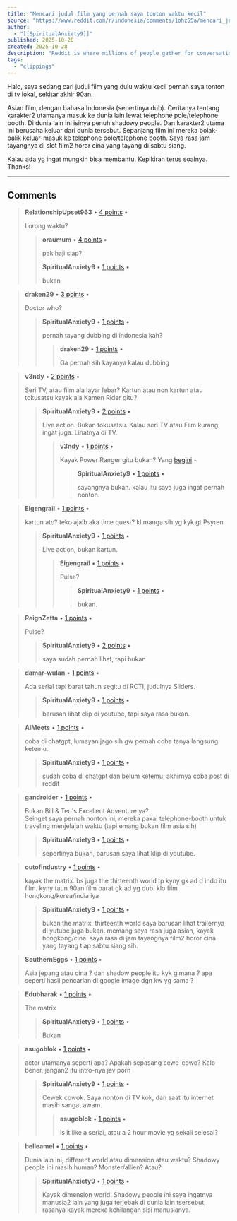 ```yaml
---
title: "Mencari judul film yang pernah saya tonton waktu kecil"
source: "https://www.reddit.com/r/indonesia/comments/1ohz55a/mencari_judul_film_yang_pernah_saya_tonton_waktu/"
author:
  - "[[SpiritualAnxiety9]]"
published: 2025-10-28
created: 2025-10-28
description: "Reddit is where millions of people gather for conversations about the things they care about, in over 100,000 subreddit communities."
tags:
  - "clippings"
---
```

Halo, saya sedang cari judul film yang dulu waktu kecil pernah saya tonton di tv lokal, sekitar akhir 90an.

Asian film, dengan bahasa Indonesia (sepertinya dub). Ceritanya tentang karakter2 utamanya masuk ke dunia lain lewat telephone pole/telephone booth. Di dunia lain ini isinya penuh shadowy people. Dan karakter2 utama ini berusaha keluar dari dunia tersebut. Sepanjang film ini mereka bolak-balik keluar-masuk ke telephone pole/telephone booth. Saya rasa jam tayangnya di slot film2 horor cina yang tayang di sabtu siang.

Kalau ada yg ingat mungkin bisa membantu. Kepikiran terus soalnya. Thanks!

---

## Comments

> **RelationshipUpset963** • [4 points](https://reddit.com/r/indonesia/comments/1ohz55a/comment/nlrnyzj/) •
> 
> Lorong waktu?
> 
> > **oraumum** • [4 points](https://reddit.com/r/indonesia/comments/1ohz55a/comment/nlropgm/) •
> > 
> > pak haji siap?
> > 
> > **SpiritualAnxiety9** • [1 points](https://reddit.com/r/indonesia/comments/1ohz55a/comment/nlrpc0r/) •
> > 
> > bukan

> **draken29** • [3 points](https://reddit.com/r/indonesia/comments/1ohz55a/comment/nlrqlpz/) •
> 
> Doctor who?
> 
> > **SpiritualAnxiety9** • [1 points](https://reddit.com/r/indonesia/comments/1ohz55a/comment/nlrqyem/) •
> > 
> > pernah tayang dubbing di indonesia kah?
> > 
> > > **draken29** • [1 points](https://reddit.com/r/indonesia/comments/1ohz55a/comment/nlrrvy0/) •
> > > 
> > > Ga pernah sih kayanya kalau dubbing

> **v3ndy** • [2 points](https://reddit.com/r/indonesia/comments/1ohz55a/comment/nlrr20y/) •
> 
> Seri TV, atau film ala layar lebar? Kartun atau non kartun atau tokusatsu kayak ala Kamen Rider gitu?
> 
> > **SpiritualAnxiety9** • [2 points](https://reddit.com/r/indonesia/comments/1ohz55a/comment/nlrrorb/) •
> > 
> > Live action. Bukan tokusatsu. Kalau seri TV atau Film kurang ingat juga. Lihatnya di TV.
> > 
> > > **v3ndy** • [1 points](https://reddit.com/r/indonesia/comments/1ohz55a/comment/nlrsl52/) •
> > > 
> > > Kayak Power Ranger gitu bukan? Yang [begini](https://en.wikipedia.org/wiki/Superhuman_Samurai_Syber-Squad) ~
> > > 
> > > > **SpiritualAnxiety9** • [1 points](https://reddit.com/r/indonesia/comments/1ohz55a/comment/nlrt3zp/) •
> > > > 
> > > > sayangnya bukan. kalau itu saya juga ingat pernah nonton.

> **Eigengrail** • [1 points](https://reddit.com/r/indonesia/comments/1ohz55a/comment/nlrr8fu/) •
> 
> kartun ato? teko ajaib aka time quest? kl manga sih yg kyk gt Psyren
> 
> > **SpiritualAnxiety9** • [1 points](https://reddit.com/r/indonesia/comments/1ohz55a/comment/nlrrrcy/) •
> > 
> > Live action, bukan kartun.
> > 
> > > **Eigengrail** • [1 points](https://reddit.com/r/indonesia/comments/1ohz55a/comment/nlru4j1/) •
> > > 
> > > Pulse?
> > > 
> > > > **SpiritualAnxiety9** • [1 points](https://reddit.com/r/indonesia/comments/1ohz55a/comment/nlrurs0/) •
> > > > 
> > > > bukan.

> **ReignZetta** • [1 points](https://reddit.com/r/indonesia/comments/1ohz55a/comment/nlrrgel/) •
> 
> Pulse?
> 
> > **SpiritualAnxiety9** • [2 points](https://reddit.com/r/indonesia/comments/1ohz55a/comment/nlrsaue/) •
> > 
> > saya sudah pernah lihat, tapi bukan

> **damar-wulan** • [1 points](https://reddit.com/r/indonesia/comments/1ohz55a/comment/nlrrz48/) •
> 
> Ada serial tapi barat tahun segitu di RCTI, judulnya Sliders.
> 
> > **SpiritualAnxiety9** • [1 points](https://reddit.com/r/indonesia/comments/1ohz55a/comment/nlrsv2t/) •
> > 
> > barusan lihat clip di youtube, tapi saya rasa bukan.

> **AlMeets** • [1 points](https://reddit.com/r/indonesia/comments/1ohz55a/comment/nlrscm0/) •
> 
> coba di chatgpt, lumayan jago sih gw pernah coba tanya langsung ketemu.
> 
> > **SpiritualAnxiety9** • [1 points](https://reddit.com/r/indonesia/comments/1ohz55a/comment/nlrsycj/) •
> > 
> > sudah coba di chatgpt dan belum ketemu, akhirnya coba post di reddit

> **gandroider** • [1 points](https://reddit.com/r/indonesia/comments/1ohz55a/comment/nlrtjpn/) •
> 
> Bukan Bill & Ted's Excellent Adventure ya?  
> Seinget saya pernah nonton ini, mereka pakai telephone-booth untuk traveling menjelajah waktu (tapi emang bukan film asia sih)
> 
> > **SpiritualAnxiety9** • [1 points](https://reddit.com/r/indonesia/comments/1ohz55a/comment/nlru4ca/) •
> > 
> > sepertinya bukan, barusan saya lihat klip di youtube.

> **outofindustry** • [1 points](https://reddit.com/r/indonesia/comments/1ohz55a/comment/nlrtmjs/) •
> 
> kayak the matrix. bs juga the thirteenth world tp kyny gk ad d indo itu film. kyny taun 90an film barat gk ad yg dub. klo film hongkong/korea/india iya
> 
> > **SpiritualAnxiety9** • [1 points](https://reddit.com/r/indonesia/comments/1ohz55a/comment/nlrupxh/) •
> > 
> > bukan the matrix, thirteenth world saya barusan lihat trailernya di yutube juga bukan. memang saya rasa juga asian, kayak hongkong/cina. saya rasa di jam tayangnya film2 horor cina yang tayang tiap sabtu siang sih.

> **SouthernEggs** • [1 points](https://reddit.com/r/indonesia/comments/1ohz55a/comment/nlrw1qe/) •
> 
> Asia jepang atau cina ? dan shadow people itu kyk gimana ? apa seperti hasil pencarian di google image dgn kw yg sama ?

> **Edubharak** • [1 points](https://reddit.com/r/indonesia/comments/1ohz55a/comment/nlrx30c/) •
> 
> The matrix
> 
> > **SpiritualAnxiety9** • [1 points](https://reddit.com/r/indonesia/comments/1ohz55a/comment/nlry7ec/) •
> > 
> > Bukan

> **asugoblok** • [1 points](https://reddit.com/r/indonesia/comments/1ohz55a/comment/nlrxnbc/) •
> 
> actor utamanya seperti apa? Apakah sepasang cewe-cowo? Kalo bener, jangan2 itu intro-nya jav porn
> 
> > **SpiritualAnxiety9** • [1 points](https://reddit.com/r/indonesia/comments/1ohz55a/comment/nlry6mb/) •
> > 
> > Cewek cowok. Saya nonton di TV kok, dan saat itu internet masih sangat awam.
> > 
> > > **asugoblok** • [1 points](https://reddit.com/r/indonesia/comments/1ohz55a/comment/nlryee2/) •
> > > 
> > > is it like a serial, atau a 2 hour movie yg sekali selesai?

> **belleamel** • [1 points](https://reddit.com/r/indonesia/comments/1ohz55a/comment/nlry4jq/) •
> 
> Dunia lain ini, different world atau dimension atau waktu? Shadowy people ini masih human? Monster/allien? Atau?
> 
> > **SpiritualAnxiety9** • [1 points](https://reddit.com/r/indonesia/comments/1ohz55a/comment/nlrydmo/) •
> > 
> > Kayak dimension world. Shadowy people ini saya ingatnya manusia2 lain yang juga terjebak di dunia lain tsersebut, rasanya kayak mereka kehilangan sisi manusianya.
